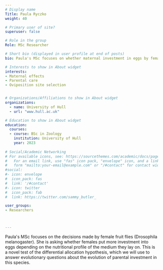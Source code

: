 ```yaml
---
# Display name
Title: Paula Ryczko
weight: 40

# Primary user of site?
superuser: false

# Role in the group
Role: MSc Researcher

# Short bio (displayed in user profile at end of posts)
bio: Paula's MSc focuses on whether maternal investment in eggs by female fruit flies changes with nutritional conditions.

# Interests to show in About widget
interests:
- Maternal effects
- Parental care
- Oviposition site selection


# Organizations/Affiliations to show in About widget
organizations:
  - name: University of Hull
  - url: "www.hull.ac.uk"

# Education to show in About widget
education:
  courses:
  - course: BSc in Zoology
    institution: University of Hull
    year: 2023
 
# Social/Academic Networking
# For available icons, see: https://sourcethemes.com/academic/docs/page-builder/#icons
#   For an email link, use "fas" icon pack, "envelope" icon, and a link in the
#   form "mailto:your-email@example.com" or "/#contact" for contact widget.
#social:
#- icon: envelope
#  icon_pack: fas
#  link: '/#contact'
#- icon: twitter
#  icon_pack: fab
#  link: https://twitter.com/sammy_butler_

user_groups:
- Researchers



---
```


Paula's MSc focuses on the decisions made by female fruit flies (Drosophila melanogaster). She is asking whether females put more investment into eggs depending on the nutritional profile of the medium they lay on.  This is a novel test of the differential allocation hypothesis, which we will use to answer evolutionary questions about the evolution of parental investment in this species.
